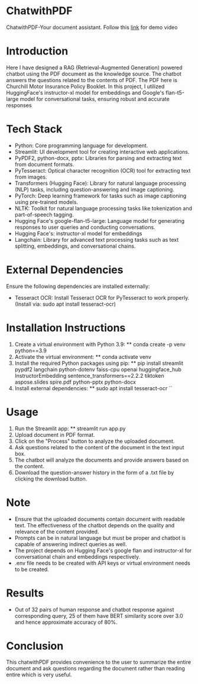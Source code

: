 # ChatwithPDF
ChatwithPDF-Your document assistant.
Follow this [link](https://drive.google.com/drive/folders/1D5eJtdLSYhUJ0dgnw1IMhDGQmNjO505t) for demo video 

# Introduction 
Here I have designed a RAG (Retrieval-Augmented Generation) powered
chatbot using the PDF document as the knowledge source. The chatbot answers
the questions related to the contents of PDF. The PDF here is Churchill Motor
Insurance Policy Booklet. In this project, I utilized HuggingFace's instructor-xl
model for embeddings and Google's flan-t5-large model for conversational tasks,
ensuring robust and accurate responses

# Tech Stack 
* Python: Core programming language for development.
* Streamlit: UI development tool for creating interactive web applications.
* PyPDF2, python-docx, pptx: Libraries for parsing and extracting text from document formats.
* PyTesseract: Optical character recognition (OCR) tool for extracting text from images.
* Transformers (Hugging Face): Library for natural language processing (NLP) tasks, including question-answering and image captioning.
* PyTorch: Deep learning framework for tasks such as image captioning using pre-trained models.
* NLTK: Toolkit for natural language processing tasks like tokenization and part-of-speech tagging.
* Hugging Face's google-flan-t5-large: Language model for generating responses to user queries and conducting conversations.
* Hugging Face's: instructor-xl model for embeddings
* Langchain: Library for advanced text processing tasks such as text splitting, embeddings, and conversational chains.


# External Dependencies 
Ensure the following dependencies are installed externally:
* Tesseract OCR: Install Tesseract OCR for PyTesseract to work properly. (Install via: sudo apt install tesseract-ocr)

# Installation Instructions
1. Create a virtual environment with Python 3.9:
  ** conda create -p venv python==3.9
2. Activate the virtual environment:
  ** conda activate venv
3. Install the required Python packages using pip:
  ** pip install streamlit pypdf2 langchain python-dotenv faiss-cpu openai huggingface_hub InstructorEmbedding sentence_transformers==2.2.2 tiktoken aspose.slides spire.pdf python-pptx python-docx
4. Install external dependencies:
  ** sudo apt install tesseract-ocr ``

# Usage
1. Run the Streamlit app:
 ** streamlit run app.py
2. Upload document in PDF format.
3. Click on the "Process" button to analyze the uploaded document.
4. Ask questions related to the content of the document in the text input box.
5. The chatbot will analyze the documents and provide answers based on the content.
6. Download the question-answer history in the form of a .txt file by clicking the download button.

# Note 
* Ensure that the uploaded documents contain document with readable text. The effectiveness of the chatbot depends on the quality and relevance of the content provided.
* Prompts can be in natural language but must be proper and chatbot is capable of answering indirect queries as well.
* The project depends on Hugging Face's google flan and instructor-xl for conversational chain and embeddings respectively.
* .env file needs to be created with  API keys or virtual environment needs to  be created.

# Results
* Out of 32 pairs of human response and chatbot response against corresponding query, 25 of them have BERT similarity score over 3.0 and hence approximate accuracy of 80%.


# Conclusion 
This chatwithPDF provides convenience to the user to summarize the entire document and ask questions regarding the document rather than reading entire which is very useful. 
